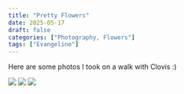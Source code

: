 ```yaml
---
title: "Pretty Flowers"
date: 2025-05-17
draft: false
categories: ["Photography, Flowers"]
tags: ["Evangeline"]
---
```


Here are some photos I took on a walk with Clovis :)

![](/images/flower1.JPG)
![](/images/flower2.JPG)
![](/images/flower3.JPG)
